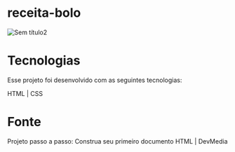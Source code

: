 # receita-bolo

![Sem título2](https://user-images.githubusercontent.com/113314660/208322525-24a80abd-9000-4d2c-bee0-20d1017793c9.png)


# Tecnologias

Esse projeto foi desenvolvido com as seguintes tecnologias:

HTML | CSS

# Fonte

Projeto passo a passo: Construa seu primeiro documento HTML | DevMedia
